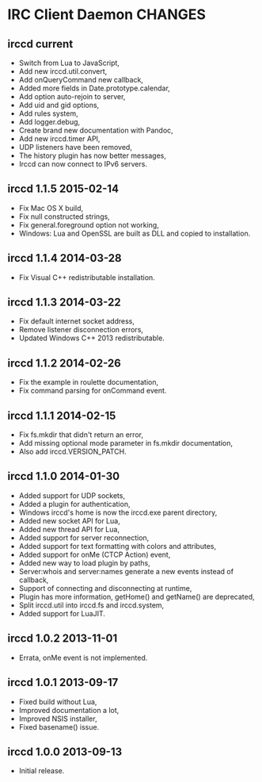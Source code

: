 IRC Client Daemon CHANGES
=========================

irccd current
----------------------

- Switch from Lua to JavaScript,
- Add new irccd.util.convert,
- Add onQueryCommand new callback,
- Added more fields in Date.prototype.calendar,
- Add option auto-rejoin to server,
- Add uid and gid options,
- Add rules system,
- Add logger.debug,
- Create brand new documentation with Pandoc,
- Add new irccd.timer API,
- UDP listeners have been removed,
- The history plugin has now better messages,
- Irccd can now connect to IPv6 servers.

irccd 1.1.5 2015-02-14
----------------------

- Fix Mac OS X build,
- Fix null constructed strings,
- Fix general.foreground option not working,
- Windows: Lua and OpenSSL are built as DLL and copied to installation.

irccd 1.1.4 2014-03-28
----------------------

- Fix Visual C++ redistributable installation.

irccd 1.1.3 2014-03-22
----------------------

- Fix default internet socket address,
- Remove listener disconnection errors,
- Updated Windows C++ 2013 redistributable.

irccd 1.1.2 2014-02-26
----------------------

- Fix the example in roulette documentation,
- Fix command parsing for onCommand event.

irccd 1.1.1 2014-02-15
----------------------

- Fix fs.mkdir that didn't return an error,
- Add missing optional mode parameter in fs.mkdir documentation,
- Also add irccd.VERSION_PATCH.

irccd 1.1.0 2014-01-30
----------------------

- Added support for UDP sockets,
- Added a plugin for authentication,
- Windows irccd's home is now the irccd.exe parent directory,
- Added new socket API for Lua,
- Added new thread API for Lua,
- Added support for server reconnection,
- Added support for text formatting with colors and attributes,
- Added support for onMe (CTCP Action) event,
- Added new way to load plugin by paths,
- Server:whois and server:names generate a new events instead of callback,
- Support of connecting and disconnecting at runtime,
- Plugin has more information, getHome() and getName() are deprecated,
- Split irccd.util into irccd.fs and irccd.system,
- Added support for LuaJIT.

irccd 1.0.2 2013-11-01
----------------------

- Errata, onMe event is not implemented.

irccd 1.0.1 2013-09-17
----------------------

- Fixed build without Lua,
- Improved documentation a lot,
- Improved NSIS installer,
- Fixed basename() issue.

irccd 1.0.0 2013-09-13
----------------------

- Initial release.
